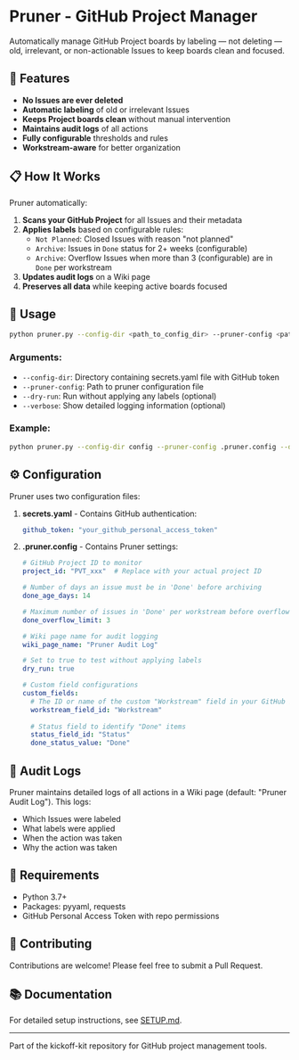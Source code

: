 # Pruner - GitHub Project Manager

Automatically manage GitHub Project boards by labeling — not deleting — old, irrelevant, or non-actionable Issues to keep boards clean and focused.

## 🌟 Features

- **No Issues are ever deleted**
- **Automatic labeling** of old or irrelevant Issues
- **Keeps Project boards clean** without manual intervention
- **Maintains audit logs** of all actions
- **Fully configurable** thresholds and rules
- **Workstream-aware** for better organization

## 📋 How It Works

Pruner automatically:

1. **Scans your GitHub Project** for all Issues and their metadata
2. **Applies labels** based on configurable rules:
   - `Not Planned`: Closed Issues with reason "not planned"
   - `Archive`: Issues in `Done` status for 2+ weeks (configurable)
   - `Archive`: Overflow Issues when more than 3 (configurable) are in `Done` per workstream
3. **Updates audit logs** on a Wiki page
4. **Preserves all data** while keeping active boards focused

## 🚀 Usage

```bash
python pruner.py --config-dir <path_to_config_dir> --pruner-config <path_to_pruner_config> [--dry-run] [--verbose]
```

### Arguments:

- `--config-dir`: Directory containing secrets.yaml file with GitHub token
- `--pruner-config`: Path to pruner configuration file
- `--dry-run`: Run without applying any labels (optional)
- `--verbose`: Show detailed logging information (optional)

### Example:

```bash
python pruner.py --config-dir config --pruner-config .pruner.config --dry-run
```

## ⚙️ Configuration

Pruner uses two configuration files:

1. **secrets.yaml** - Contains GitHub authentication:
   ```yaml
   github_token: "your_github_personal_access_token"
   ```

2. **.pruner.config** - Contains Pruner settings:
   ```yaml
   # GitHub Project ID to monitor
   project_id: "PVT_xxx"  # Replace with your actual project ID

   # Number of days an issue must be in 'Done' before archiving
   done_age_days: 14

   # Maximum number of issues in 'Done' per workstream before overflow archiving
   done_overflow_limit: 3

   # Wiki page name for audit logging
   wiki_page_name: "Pruner Audit Log"

   # Set to true to test without applying labels
   dry_run: true

   # Custom field configurations
   custom_fields:
     # The ID or name of the custom "Workstream" field in your GitHub Project
     workstream_field_id: "Workstream"
     
     # Status field to identify "Done" items
     status_field_id: "Status"
     done_status_value: "Done"
   ```

## 📝 Audit Logs

Pruner maintains detailed logs of all actions in a Wiki page (default: "Pruner Audit Log"). This logs:

- Which Issues were labeled
- What labels were applied
- When the action was taken
- Why the action was taken

## 📄 Requirements

- Python 3.7+
- Packages: pyyaml, requests
- GitHub Personal Access Token with repo permissions

## 🤝 Contributing

Contributions are welcome! Please feel free to submit a Pull Request.

## 📚 Documentation

For detailed setup instructions, see [SETUP.md](SETUP.md).

---

Part of the kickoff-kit repository for GitHub project management tools.
